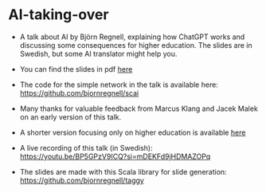 # AI-taking-over

* A talk about AI by Björn Regnell, explaining how ChatGPT works and discussing some consequences for higher education. The slides are in Swedish, but some AI translator might help you. 

* You can find the slides in pdf [here](https://github.com/bjornregnell/AI-taking-over/releases)

* The code for the simple network in the talk is available here: https://github.com/bjornregnell/scai

* Many thanks for valuable feedback from Marcus Klang and Jacek Malek on an early version of this talk.

* A shorter version focusing only on higher education is available [here](https://github.com/bjornregnell/AI-taking-over/releases/download/v2.1.0/AI-higher-education.pdf)

* A live recording of this talk (in Swedish): https://youtu.be/BP5GPzV9ICQ?si=mDEKFd9jHDMAZOPq

* The slides are made with this Scala library for slide generation: https://github.com/bjornregnell/taggy

